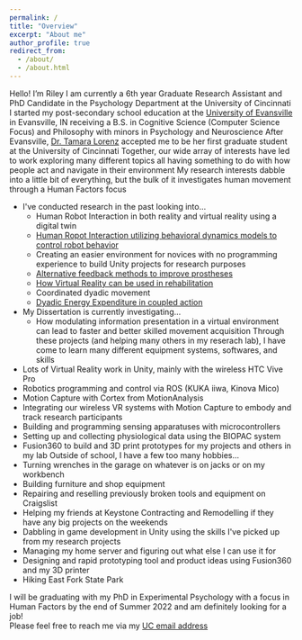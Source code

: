 ```yaml
---
permalink: /
title: "Overview"
excerpt: "About me"
author_profile: true
redirect_from: 
  - /about/
  - /about.html
---
```


Hello! I’m Riley
I am currently a 6th year Graduate Research Assistant and PhD Candidate in the Psychology Department at the University of Cincinnati
I started my post-secondary school education at the [University of Evansville](evansville.edu) in Evansville, IN receiving a B.S. in Cognitive Science (Computer Science Focus) and Philosophy with minors in Psychology and Neuroscience
After Evansville, [Dr. Tamara Lorenz](https://researchdirectory.uc.edu/p/lorenztr) accepted me to be her first graduate student at the University of Cincinnati
Together, our wide array of interests have led to work exploring many different topics all having something to do with how people act and navigate in their environment
My research interests dabble into a little bit of everything, but the bulk of it investigates human movement through a Human Factors focus
- I've conducted research in the past looking into...
  - Human Robot Interaction in both reality and virtual reality using a digital twin
  - [Human Ropot Interaction utilizing behavioral dynamics models to control robot behavior](https://doi.org/10.1145/3173386.3177022)
  - Creating an easier environment for novices with no programming experience to build Unity projects for research purposes
  - [Alternative feedback methods to improve prostheses](https://www.frontiersin.org/articles/10.3389/fnbot.2021.662397/full)
  - [How Virtual Reality can be used in rehabilitation](https://apta.confex.com/apta/csm2022/meetingapp.cgi/Paper/32278)
  - Coordinated dyadic movement
  - [Dyadic Energy Expenditure in coupled action](https://etd.ohiolink.edu/apexprod/rws_olink/r/1501/10?clear=10&p10_accession_num=ucin157106195472375)
- My Dissertation is currently investigating...
  - How modulating information presentation in a virtual environment can lead to faster and better skilled movement acquisition
Through these projects (and helping many others in my reserach lab), I have come to learn many different equipment systems, softwares, and skills
- Lots of Virtual Reality work in Unity, mainly with the wireless HTC Vive Pro
- Robotics programming and control via ROS (KUKA iiwa, Kinova Mico)
- Motion Capture with Cortex from MotionAnalysis
- Integrating our wireless VR systems with Motion Capture to embody and track research participants
- Building and programming sensing apparatuses with microcontrollers 
- Setting up and collecting physiological data using the BIOPAC system
- Fusion360 to build and 3D print prototypes for my projects and others in my lab
Outside of school, I have a few too many hobbies...
- Turning wrenches in the garage on whatever is on jacks or on my workbench
- Building furniture and shop equipment
- Repairing and reselling previously broken tools and equipment on Craigslist
- Helping my friends at Keystone Contracting and Remodelling if they have any big projects on the weekends
- Dabbling in game development in Unity using the skills I've picked up from my research projects
- Managing my home server and figuring out what else I can use it for
- Designing and rapid prototyping tool and product ideas using Fusion360 and my 3D printer
- Hiking East Fork State Park

I will be graduating with my PhD in Experimental Psychology with a focus in Human Factors by the end of Summer 2022 and am definitely looking for a job!   
Please feel free to reach me via my [UC email address](mayrry@mail.uc.edu)
